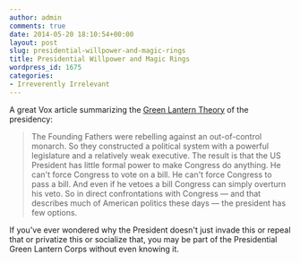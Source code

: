 ```yaml
---
author: admin
comments: true
date: 2014-05-20 18:10:54+00:00
layout: post
slug: presidential-willpower-and-magic-rings
title: Presidential Willpower and Magic Rings
wordpress_id: 1675
categories:
- Irreverently Irrelevant
---
```


A great Vox article summarizing the [Green Lantern Theory](http://www.vox.com/2014/5/20/5732208/the-green-lantern-theory-of-the-presidency-explained) of the presidency:

> The Founding Fathers were rebelling against an out-of-control monarch. So they constructed a political system with a powerful legislature and a relatively weak executive. The result is that the US President has little formal power to make Congress do anything. He can't force Congress to vote on a bill. He can't force Congress to pass a bill. And even if he vetoes a bill Congress can simply overturn his veto. So in direct confrontations with Congress — and that describes much of American politics these days — the president has few options.

If you've ever wondered why the President doesn't just invade this or repeal that or privatize this or socialize that, you may be part of the Presidential Green Lantern Corps without even knowing it.
